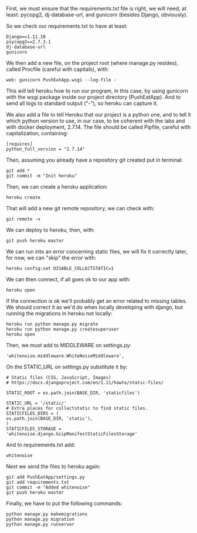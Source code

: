First, we must ensure that the requirements.txt file is right, we will need, at least: pycopg2, dj-database-url, and gunicorn (besides Django, obviously).

So we check our requirements.txt to have at least:

    Django==1.11.10
    psycopg2==2.7.3.1
    dj-database-url
    gunicorn

We then add a new file, on the project root (where manage.py resides), called Procfile (careful with capitals), with:

    web: gunicorn PushEatApp.wsgi --log-file -

This will tell heroku how to run our program, in this case, by using gunicorn with the wsgi package inside our project directory (PushEatApp). And to send all logs to standard output ("-"), so heroku can capture it.

We also add a file to tell Heroku that our project is a python one, and to tell it which python version to use, in our case, to be coherent with the labs and with docker deployment, 2.7.14. The file should be called Pipfile, careful with capitalization, containing:

    [requires]
    python_full_version = "2.7.14"

Then, assuming you already have a repository git created put in terminal:

    git add *
    git commit -m "Init heroku"

Then, we can create a heroku application:

    heroku create

That will add a new git remote repository, we can check with:

    git remote -v

We can deploy to heroku, then, with:

    git push heroku master

We can run into an error concerning static files, we will fix it correctly later, for now, we can "skip" the error with:

    heroku config:set DISABLE_COLLECTSTATIC=1

We can then connect, if all goes ok to our app with:

    heroku open

If the connection is ok we'll probably get an error related to missing tables. We should correct it as we'd do when locally developing with django, but running the migrations in heroku not locally:

    heroku run python manage.py migrate
    heroku run python manage.py createsuperuser
    heroku open

Then, we must add to MIDDLEWARE on settings.py:

    'whitenoise.middleware.WhiteNoiseMiddleware',


On the STATIC_URL on settings.py substitute it by:

    # Static files (CSS, JavaScript, Images)
    # https://docs.djangoproject.com/en/1.11/howto/static-files/

    STATIC_ROOT = os.path.join(BASE_DIR, 'staticfiles')

    STATIC_URL = '/static/'
    # Extra places for collectstatic to find static files.
    STATICFILES_DIRS = (
    os.path.join(BASE_DIR, 'static'),
    )
    STATICFILES_STORAGE = 'whitenoise.django.GzipManifestStaticFilesStorage'

And to requirements.txt add:

    whitenoise

Next we send the files to heroku again:

    git add PushEatApp/settings.py
    git add requirements.txt
    git commit -m "Added whitenoise"
    git push heroku master

 Finally, we have to put the following commands:

    python manage.py makemigrations
    python manage.py migration
    python manage.py runserver